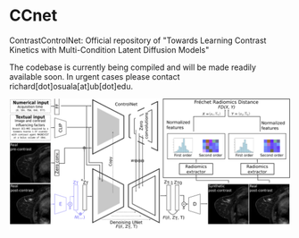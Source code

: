 # CCnet
ContrastControlNet: Official repository of "Towards Learning Contrast Kinetics with Multi-Condition Latent Diffusion Models"

The codebase is currently being compiled and will be made readily available soon. In urgent cases please contact richard[dot]osuala[at]ub[dot]edu.

![method](docs/method.png)

